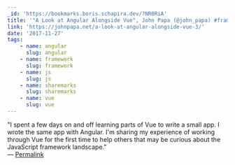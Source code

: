 ```yaml
---
_id: 'https://bookmarks.boris.schapira.dev/?NR0RiA'
title: '"A Look at Angular Alongside Vue", John Papa (@john_papa) #framework'
link: 'https://johnpapa.net/a-look-at-angular-alongside-vue-3/'
date: '2017-11-27'
tags:
    - name: angular
      slug: angular
    - name: framework
      slug: framework
    - name: js
      slug: js
    - name: sharemarks
      slug: sharemarks
    - name: vue
      slug: vue
---
```


&quot;I spent a few days on and off learning parts of Vue to write a small app.
I wrote the same app with Angular. I'm sharing my experience of working through
Vue for the first time to help others that may be curious about the JavaScript
framework landscape.&quot; <br>&#8212;
<a href="https://bookmarks.boris.schapira.dev/?NR0RiA" title="Permalink">Permalink</a>
